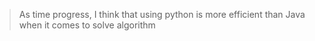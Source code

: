 > As time progress, I think that using python is more efficient than Java when it comes to solve algorithm





